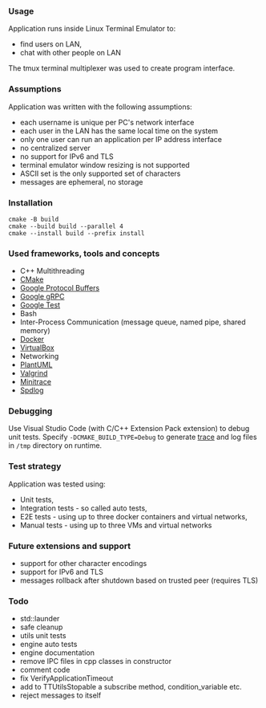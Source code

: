 ### Usage
Application runs inside Linux Terminal Emulator to:
- find users on LAN,
- chat with other people on LAN

The tmux terminal multiplexer was used to create program interface.

### Assumptions
Application was written with the following assumptions:
- each username is unique per PC's network interface
- each user in the LAN has the same local time on the system
- only one user can run an application per IP address interface
- no centralized server
- no support for IPv6 and TLS
- terminal emulator window resizing is not supported
- ASCII set is the only supported set of characters
- messages are ephemeral, no storage

### Installation
```
cmake -B build
cmake --build build --parallel 4
cmake --install build --prefix install
```

### Used frameworks, tools and concepts
- C++ Multithreading
- [CMake](https://cmake.org/)
- [Google Protocol Buffers](https://protobuf.dev/)
- [Google gRPC](https://grpc.io/)
- [Google Test](https://google.github.io/googletest/)
- Bash
- Inter-Process Communication (message queue, named pipe, shared memory)
- [Docker](https://www.docker.com/)
- [VirtualBox](https://www.virtualbox.org/)
- Networking
- [PlantUML](https://valgrind.org/)
- [Valgrind](https://valgrind.org/)
- [Minitrace](https://github.com/hrydgard/minitrace)
- [Spdlog](https://github.com/gabime/spdlog)

### Debugging
Use Visual Studio Code (with C/C++ Extension Pack extension) to debug unit tests. Specify `-DCMAKE_BUILD_TYPE=Debug` to generate [trace](chrome://tracing/) and log files in `/tmp` directory on runtime.

### Test strategy
Application was tested using:
- Unit tests,
- Integration tests - so called auto tests,
- E2E tests - using up to three docker containers and virtual networks,
- Manual tests - using up to three VMs and virtual networks

### Future extensions and support
- support for other character encodings
- support for IPv6 and TLS
- messages rollback after shutdown based on trusted peer (requires TLS)

### Todo
- std::launder
- safe cleanup
- utils unit tests
- engine auto tests
- engine documentation
- remove IPC files in cpp classes in constructor
- comment code
- fix VerifyApplicationTimeout
- add to TTUtilsStopable a subscribe method, condition_variable etc.
- reject messages to itself